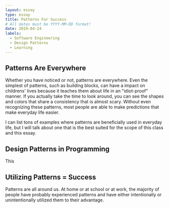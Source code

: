 ```yaml
---
layout: essay
type: essay
title: Patterns For Success
# All dates must be YYYY-MM-DD format!
date: 2019-04-24
labels:
  - Software Engineering
  - Design Patterns
  - Learning
---
```


## Patterns Are Everywhere
Whether you have noticed or not, patterns are everywhere. Even the simplest of patterns, such as building blocks, can have a impact on childrens' lives because it teaches them about life in an "idiot-proof" manner. If you actually take the time to look around, you can see the shapes and colors that share a consistency that is almost scary. Without even recognizing these patterns, most people are able to make predictions that make everyday life easier. 

I can list tons of examples where patterns are beneficially used in everyday life, but I will talk about one that is the best suited for the scope of this class and this essay. 

## Design Patterns in Programming
This

## Utilizing Patterns = Success
Patterns are all around us. At home or at school or at work, the majority of people have probably experienced patterns and have either intentionally or unintentionally utilized them to their advantage. 
